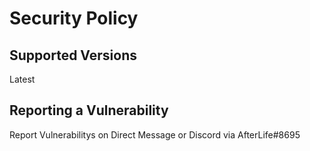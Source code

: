 # Security Policy

## Supported Versions

Latest

## Reporting a Vulnerability

Report Vulnerabilitys on Direct Message or Discord via AfterLife#8695
